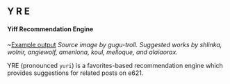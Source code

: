 ## Y R E
#### Yiff Recommendation Engine

~[Example output](https://raw.githubusercontent.com/splineclaw/yre/master/example.jpg)
_Source image by gugu-troll. Suggested works by shlinka, wolnir, angiewolf, amenlona, koul, melloque, and alaiaorax._

YRE (pronounced `yuri`) is a favorites-based recommendation engine which provides suggestions for related posts on e621.
